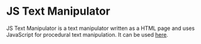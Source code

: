 # JS Text Manipulator
JS Text Manipulator is a text manipulator written as a HTML page and uses JavaScript for procedural text manipulation. It can be used [here](https://zyzalfors.github.io/JSTextManipulator/index.html).
